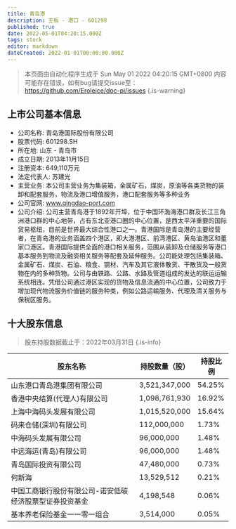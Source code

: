 ```yaml
---
title: 青岛港
description: 主板 - 港口 - 601298
published: true
date: 2022-05-01T04:20:15.000Z
tags: stock
editor: markdown
dateCreated: 2022-01-01T00:00:00.000Z
---
```


> 本页面由自动化程序生成于 Sun May 01 2022 04:20:15 GMT+0800
> 内容可能存在错误，如有bug请提交issue至：https://github.com/Eroleice/doc-pi/issues
{.is-warning}

## 上市公司基本信息
- 公司名称: 青岛港国际股份有限公司
- 股票代码: 601298.SH
- 所在地: 山东 - 青岛市
- 成立日期: 2013年11月15日
- 注册资本: 649,110万元
- 法定代表人: 苏建光
- 主营业务: 本公司主营业务为集装箱，金属矿石，煤炭，原油等各类货物的装卸和配套服务，物流及港口增值服务，港口配套服务等多种业务
- 公司官网: www.qingdao-port.com
- 公司介绍: 公司主营青岛港于1892年开埠，位于中国环渤海港口群及长江三角洲港口群的中心地带，占有东北亚港口圈的中心位置，是西太平洋重要的国际贸易枢纽，目前是世界最大综合性港口之一。青港国际是青岛港的主要经营者，在青岛港的业务涵盖四个港区，即大港港区、前湾港区、黄岛油港区和董家口港区。青港国际提供全面的港口相关服务，范围从装卸及仓储服务等港口基本服务到物流及融资相关服务等配套及延伸服务。公司能处理包括集装箱、金属矿石、煤炭、石油、粮食、钢材、汽车及其它液体散货、干散货及一般货物在内的多种货物。公司与由铁路、公路、水路及管道组成的发达的联运运输系统相连。凭借公司通过港区实现的货物及信息流通的中心位置，公司致力于增加现代物流服务价值链的服务种类，例如公路运输服务、代理及清关服务与保税区服务。


## 十大股东信息
> 股东持股数据截止于：2022年03月31日
{.is-info}

| 股东名称 | 持股数量（股） | 持股比例 |
| --- | --- | --- |
| 山东港口青岛港集团有限公司 | 3,521,347,000 | 54.25% |
| 香港中央结算(代理人)有限公司 | 1,098,761,930 | 16.92% |
| 上海中海码头发展有限公司 | 1,015,520,000 | 15.64% |
| 码来仓储(深圳)有限公司 | 112,000,000 | 1.73% |
| 中海码头发展有限公司 | 96,000,000 | 1.48% |
| 中远海运(青岛)有限公司 | 96,000,000 | 1.48% |
| 青岛国际投资有限公司 | 47,480,000 | 0.73% |
| 何新海 | 13,529,512 | 0.21% |
| 中国工商银行股份有限公司-诺安低碳经济股票型证券投资基金 | 4,198,548 | 0.06% |
| 基本养老保险基金一一零一组合 | 3,514,000 | 0.05% |




